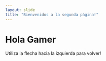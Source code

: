 ```yaml
---
layout: slide
title: "Bienvenidos a la segunda página!"
---
```

# Hola Gamer
Utiliza la flecha hacia la izquierda para volver!
